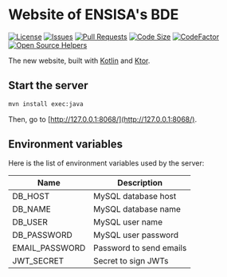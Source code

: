 # Website of ENSISA's BDE

[![License](https://img.shields.io/github/license/NathanFallet/BdeEnsisaWeb)](LICENSE)
[![Issues](https://img.shields.io/github/issues/NathanFallet/BdeEnsisaWeb)]()
[![Pull Requests](https://img.shields.io/github/issues-pr/NathanFallet/BdeEnsisaWeb)]()
[![Code Size](https://img.shields.io/github/languages/code-size/NathanFallet/BdeEnsisaWeb)]()
[![CodeFactor](https://www.codefactor.io/repository/github/NathanFallet/BdeEnsisaWeb/badge)](https://www.codefactor.io/repository/github/NathanFallet/BdeEnsisaWeb)
[![Open Source Helpers](https://www.codetriage.com/nathanfallet/bdeensisaweb/badges/users.svg)](https://www.codetriage.com/nathanfallet/bdeensisaweb)

The new website, built with [Kotlin](https://kotlinlang.org) and [Ktor](https://ktor.io).

## Start the server

```bash
mvn install exec:java
```

Then, go to [http://127.0.0.1:8068/](http://127.0.0.1:8068/).

## Environment variables

Here is the list of environment variables used by the server:

| Name           | Description             |
| -------------- | ----------------------- |
| DB_HOST        | MySQL database host     |
| DB_NAME        | MySQL database name     |
| DB_USER        | MySQL user name         |
| DB_PASSWORD    | MySQL user password     |
| EMAIL_PASSWORD | Password to send emails |
| JWT_SECRET     | Secret to sign JWTs     |
